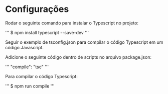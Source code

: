 # Configurações #

Rodar o seguinte comando para instalar o Typescript no projeto:

'''
$ npm install typescript --save-dev
'''

Seguir o exemplo de tsconfig.json para compilar o código Typescript em um código Javascript.

Adicione o seguinte código dentro de scripts no arquivo package.json:

'''
"compile": "tsc"
'''

Para compilar o código Typescript:

'''
$ npm run compile
'''